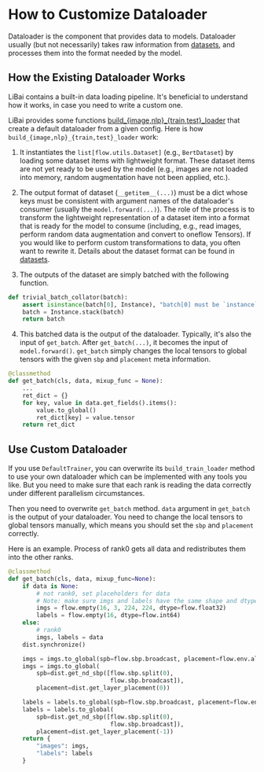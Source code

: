 # How to Customize Dataloader

Dataloader is the component that provides data to models. Dataloader usually (but not necessarily) takes raw information from [datasets](), and processes them into the format needed by the model.

## How the Existing Dataloader Works 

LiBai contains a built-in data loading pipeline. It's beneficial to understand how it works, in case you need to write a custom one.

LiBai provides some functions [build_{image,nlp}_{train,test}_loader](https://libai.readthedocs.io/en/latest/modules/libai.data.html#libai.data.build.build_nlp_train_loader) that create a default dataloader from a given config. Here is how `build_{image,nlp}_{train,test}_loader` work:

1. It instantiates the `list[flow.utils.Dataset]` (e.g., `BertDataset`) by loading some dataset items with lightweight format. These dataset items are not yet ready to be used by the model (e.g., images are not loaded into memory, random augmentation have not been applied, etc.). 

2. The output format of dataset (`__getitem__(...)`) must be a dict whose keys must be consistent with argument names of the dataloader's consumer (usually the `model.forward(...)`). The role of the process is to transform the lightweight representation of a dataset item into a format that is ready for the model to consume (including, e.g., read images, perform random data augmentation and convert to oneflow Tensors). If you would like to perform custom transformations to data, you often want to rewrite it. Details about the dataset format can be found in [datasets]().

3. The outputs of the dataset are simply batched with the following function.

```python
def trivial_batch_collator(batch):
    assert isinstance(batch[0], Instance), "batch[0] must be `instance` for trivial batch collator"
    batch = Instance.stack(batch)
    return batch
```

4. This batched data is the output of the dataloader. Typically, it's also the input of `get_batch`. After `get_batch(...)`, it becomes the input of `model.forward()`. `get_batch` simply changes the local tensors to global tensors with the given `sbp` and `placement` meta information.


```python
@classmethod
def get_batch(cls, data, mixup_func = None):
    ...
    ret_dict = {}
    for key, value in data.get_fields().items():
        value.to_global()
        ret_dict[key] = value.tensor
    return ret_dict
```


## Use Custom Dataloader

If you use `DefaultTrainer`, you can overwrite its `build_train_loader` method to use your own dataloader which can be implemented with any tools you like. But you need to make sure that each rank is reading the data correctly under different parallelism circumstances.

Then you need to overwrite `get_batch` method. `data` argument in `get_batch` is the output of your dataloader. You need to change the local tensors to global tensors manually, which means you should set the `sbp` and `placement` correctly.

Here is an example. Process of rank0 gets all data and redistributes them into the other ranks.

```python
@classmethod
def get_batch(cls, data, mixup_func=None):
    if data is None: 
        # not rank0, set placeholders for data
        # Note: make sure imgs and labels have the same shape and dtype on all ranks
        imgs = flow.empty(16, 3, 224, 224, dtype=flow.float32)
        labels = flow.empty(16, dtype=flow.int64)
    else: 
        # rank0
        imgs, labels = data
    dist.synchronize()

    imgs = imgs.to_global(spb=flow.sbp.broadcast, placement=flow.env.all_device_placement("cuda"))
    imgs = imgs.to_global(
        spb=dist.get_nd_sbp([flow.sbp.split(0),
                             flow.sbp.broadcast]),
        placement=dist.get_layer_placement(0))

    labels = labels.to_global(spb=flow.sbp.broadcast, placement=flow.env.all_device_placement("cuda"))
    labels = labels.to_global(
        spb=dist.get_nd_sbp([flow.sbp.split(0),
                             flow.sbp.broadcast]),
        placement=dist.get_layer_placement(-1))
    return {
        "images": imgs,
        "labels": labels
    }
```
